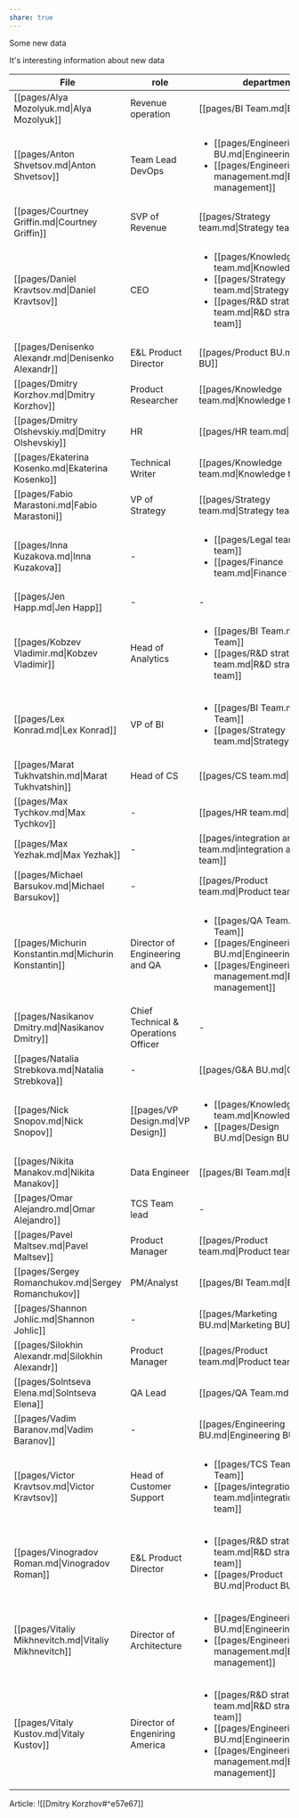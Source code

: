 ```yaml
---
share: true
---
```


Some new data 

It's interesting information about new data

| File                                                  | role                                 | department                                                                                                                                                                                     |
| ----------------------------------------------------- | ------------------------------------ | ---------------------------------------------------------------------------------------------------------------------------------------------------------------------------------------------- |
| [[pages/Alya Mozolyuk.md\|Alya Mozolyuk]]             | Revenue operation                    | [[pages/BI Team.md\|BI Team]]                                                                                                                                                                  |
| [[pages/Anton  Shvetsov.md\|Anton  Shvetsov]]         | Team Lead DevOps                     | <ul><li>[[pages/Engineering BU.md\\|Engineering BU]]</li><li>[[pages/Engineering management.md\\|Engineering management]]</li></ul>                                                            |
| [[pages/Courtney Griffin.md\|Courtney Griffin]]       | SVP of Revenue                       | [[pages/Strategy team.md\|Strategy team]]                                                                                                                                                      |
| [[pages/Daniel Kravtsov.md\|Daniel Kravtsov]]         | CEO                                  | <ul><li>[[pages/Knowledge team.md\\|Knowledge team]]</li><li>[[pages/Strategy team.md\\|Strategy team]]</li><li>[[pages/R&D strategy team.md\\|R&D strategy team]]</li></ul>                   |
| [[pages/Denisenko Alexandr.md\|Denisenko Alexandr]]   | E&L Product Director                 | [[pages/Product BU.md\|Product BU]]                                                                                                                                                            |
| [[pages/Dmitry Korzhov.md\|Dmitry Korzhov]]           | Product Researcher                   | [[pages/Knowledge team.md\|Knowledge team]]                                                                                                                                                    |
| [[pages/Dmitry Olshevskiy.md\|Dmitry Olshevskiy]]     | HR                                   | [[pages/HR team.md\|HR team]]                                                                                                                                                                  |
| [[pages/Ekaterina Kosenko.md\|Ekaterina Kosenko]]     | Technical Writer                     | [[pages/Knowledge team.md\|Knowledge team]]                                                                                                                                                    |
| [[pages/Fabio Marastoni.md\|Fabio Marastoni]]         | VP of Strategy                       | [[pages/Strategy team.md\|Strategy team]]                                                                                                                                                      |
| [[pages/Inna Kuzakova.md\|Inna Kuzakova]]             | \-                                   | <ul><li>[[pages/Legal team.md\\|Legal team]]</li><li>[[pages/Finance team.md\\|Finance team]]</li></ul>                                                                                        |
| [[pages/Jen Happ.md\|Jen Happ]]                       | \-                                   | \-                                                                                                                                                                                             |
| [[pages/Kobzev Vladimir.md\|Kobzev Vladimir]]         | Head of Analytics                    | <ul><li>[[pages/BI Team.md\\|BI Team]]</li><li>[[pages/R&D strategy team.md\\|R&D strategy team]]</li></ul>                                                                                    |
| [[pages/Lex Konrad.md\|Lex Konrad]]                   | VP of BI                             | <ul><li>[[pages/BI Team.md\\|BI Team]]</li><li>[[pages/Strategy team.md\\|Strategy team]]</li></ul>                                                                                            |
| [[pages/Marat Tukhvatshin.md\|Marat Tukhvatshin]]     | Head of CS                           | [[pages/CS team.md\|CS team]]                                                                                                                                                                  |
| [[pages/Max Tychkov.md\|Max Tychkov]]                 | \-                                   | [[pages/HR team.md\|HR team]]                                                                                                                                                                  |
| [[pages/Max Yezhak.md\|Max Yezhak]]                   | \-                                   | [[pages/integration analysts team.md\|integration analysts team]]                                                                                                                              |
| [[pages/Michael Barsukov.md\|Michael Barsukov]]       | \-                                   | [[pages/Product team.md\|Product team]]                                                                                                                                                        |
| [[pages/Michurin Konstantin.md\|Michurin Konstantin]] | Director of Engineering and QA       | <ul><li>[[pages/QA Team.md\\|QA Team]]</li><li>[[pages/Engineering BU.md\\|Engineering BU]]</li><li>[[pages/Engineering management.md\\|Engineering management]]</li></ul>                     |
| [[pages/Nasikanov Dmitry.md\|Nasikanov Dmitry]]       | Chief Technical & Operations Officer | \-                                                                                                                                                                                             |
| [[pages/Natalia Strebkova.md\|Natalia Strebkova]]     | \-                                   | [[pages/G&A BU.md\|G&A BU]]                                                                                                                                                                    |
| [[pages/Nick Snopov.md\|Nick Snopov]]                 | [[pages/VP Design.md\|VP Design]]    | <ul><li>[[pages/Knowledge team.md\\|Knowledge team]]</li><li>[[pages/Design BU.md\\|Design BU]]</li></ul>                                                                                      |
| [[pages/Nikita Manakov.md\|Nikita Manakov]]           | Data Engineer                        | [[pages/BI Team.md\|BI Team]]                                                                                                                                                                  |
| [[pages/Omar Alejandro.md\|Omar Alejandro]]           | TCS Team lead                        | \-                                                                                                                                                                                             |
| [[pages/Pavel Maltsev.md\|Pavel Maltsev]]             | Product Manager                      | [[pages/Product team.md\|Product team]]                                                                                                                                                        |
| [[pages/Sergey Romanchukov.md\|Sergey Romanchukov]]   | PM/Analyst                           | [[pages/BI Team.md\|BI Team]]                                                                                                                                                                  |
| [[pages/Shannon Johlic.md\|Shannon Johlic]]           | \-                                   | [[pages/Marketing BU.md\|Marketing BU]]                                                                                                                                                        |
| [[pages/Silokhin Alexandr.md\|Silokhin Alexandr]]     | Product Manager                      | [[pages/Product team.md\|Product team]]                                                                                                                                                        |
| [[pages/Solntseva Elena.md\|Solntseva Elena]]         | QA Lead                              | [[pages/QA Team.md\|QA Team]]                                                                                                                                                                  |
| [[pages/Vadim Baranov.md\|Vadim Baranov]]             | \-                                   | [[pages/Engineering BU.md\|Engineering BU]]                                                                                                                                                    |
| [[pages/Victor Kravtsov.md\|Victor Kravtsov]]         | Head of Customer Support             | <ul><li>[[pages/TCS Team.md\\|TCS Team]]</li><li>[[pages/integration analysts team.md\\|integration analysts team]]</li></ul>                                                                  |
| [[pages/Vinogradov Roman.md\|Vinogradov Roman]]       | E&L Product Director                 | <ul><li>[[pages/R&D strategy team.md\\|R&D strategy team]]</li><li>[[pages/Product BU.md\\|Product BU]]</li></ul>                                                                              |
| [[pages/Vitaliy Mikhnevitch.md\|Vitaliy Mikhnevitch]] | Director of Architecture             | <ul><li>[[pages/Engineering BU.md\\|Engineering BU]]</li><li>[[pages/Engineering management.md\\|Engineering management]]</li></ul>                                                            |
| [[pages/Vitaly Kustov.md\|Vitaly Kustov]]             | Director of Engeniring  America      | <ul><li>[[pages/R&D strategy team.md\\|R&D strategy team]]</li><li>[[pages/Engineering BU.md\\|Engineering BU]]</li><li>[[pages/Engineering management.md\\|Engineering management]]</li></ul> |

Article: ![[Dmitry Korzhov#^e57e67]] 